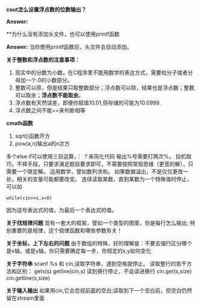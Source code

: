 **cout怎么设置浮点数的位数输出？**

**Answer:**

**为什么没有添加<cstdio>头文件，也可以使用printf函数

**Answer:**
当你使用printf函数后，<cstdio>头文件会自动添加。

**关于整数和浮点数的注意事项：**
1. 现实中的分数为小数。在C程序里不能用数学的表达方式，需要给分子或者分母加一个.0的小数部分。
2. 整数可以除，但是结果只取整数部分；浮点数可以除，结果也是浮点数；整数可以取余；**浮点数不能取余**。
3. 浮点数有天然误差，即便你赋值10.01,但存储的可能为10.0999.
4. 浮点数之间不能==来判断相等


**cmath函数**
1. sqrt()函数开方
2. pow(a,n)输出a的n次方

多个else if可以使用三目运算，： ？来简化代码
输出%号需要打两次%。
投机取巧，不择手段，只要求满足题目要求即可，不需要按照常规思维（更宽的解），只需要一个限定解。
运用数学，譬如数列求和。
如果数据溢出，不是仅仅更改一处，相关的变量可能都要改变。
连续读取某数，直到某数为一个特殊值时停止，可以如
```
while(cin>>x,x<0)

```
因为逗号表达式的值，为最后一个表达式的值。

**关于找规律问题**
现有一套大的框架，譬如一个类型的图案，你是每行怎么输出;
特别重要的是规律，这个规律函数和哪些参数有关！

**关于坐标，上下左右的问题**
由于数组的特殊，好的理解是：不要去强行区分哪个是x轴，或是y轴，你只需要确定每一步，你规定的x,y如何变化

**关于字符串**
scanf %s 和 cin,读取字符串，遇到空格就停止。
读取整行的若干方法和区别：
gets(s)
getline(cin,s) 读到换行停止，不会读进换行
cin.get(s,size)
cin.getline(s,size)

**关于输入输出**
如果用cin,它会忽视前面的空白;读取到下一个空白前，但空白仍然留在stream里面

